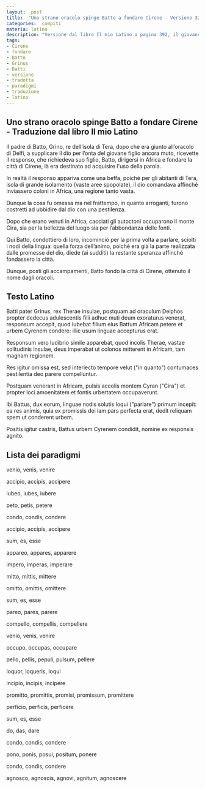 ```yaml
---
layout:  post
title:  "Uno strano oracolo spinge Batto a fondare Cirene - Versione 32 pagina 392"
categories:  compiti
materia: latino
description: "Versione dal libro Il mio Latino a pagina 392, il giovane Batto otterrà la capacità di parlare fondando la città di Cirene secondo un oracolo di Apollo. Versione tradotta con paradigmi."
tags:
- Cirene
- fondare
- Batto
- Grinus
- Batti
- versione
- tradotta
- paradigmi
- traduzione
- latino
---
```


## Uno strano oracolo spinge Batto a fondare Cirene - Traduzione dal libro Il mio Latino

Il padre di Batto, Grino, re dell’isola di Tera, dopo che era giunto all’oracolo di Delfi, a supplicare il dio per l’onta del giovane figlio ancora muto, ricevette il responso, che richiedeva suo figlio, Batto, dirigersi in Africa e fondare la città di Cirene, là era destinato ad acquisire l'uso della parola.

In realtà il responso appariva come una beffa, poiché per gli abitanti di Tera, isola di grande isolamento (vaste aree spopolate), il dio comandava affinché inviassero coloni in Africa, una regione tanto vasta.

Dunque la cosa fu omessa ma nel frattempo, in quanto arroganti, furono costretti ad ubbidire dal dio con una pestilenza.

Dopo che erano venuti in Africa, cacciati gli autoctoni occuparono il monte Cira, sia per la bellezza del luogo sia per l’abbondanza delle fonti. 

Qui Batto, condottiero di loro, incominciò per la prima volta a parlare, sciolti i nodi della lingua: quella forza dell’animo, poiché era già la parte realizzata dalle promesse del dio, diede (ai sudditi) la restante speranza affinché fondassero la città.

Dunque, posti gli accampamenti, Batto fondò la città di Cirene, ottenuto il nome dagli oracoli. 

## Testo Latino

Batti pater Grinus, rex Therae insulae, postquam ad oraculum Delphos propter dedecus adulescentis filii adhuc muti deum exoraturus venerat, responsum accepit, quod iubebat filium eius Battum Africam petere et urbem Cyrenem condere: illic usum linguae accepturus erat.

Responsum vero ludibrio simile apparebat, quod incolis Therae, vastae solitudinis insulae, deus imperabat ut colonos mitterent in Africam, tam magnam regionem.

Res igitur omissa est, sed interiecto tempore velut ("in quanto") contumaces pestilentia deo parere compelluntur.

Postquam venerant in Africam, pulsis accolis montem Cyran ("Cira") et propter loci amoenitatem et fontis urbertatem occupaverunt.

Ibi Battus, dux eorum, linguae nodis solutis loqui ("parlare") primum incepit: ea res animis, quia ex promissis dei iam pars perfecta erat, dedit reliquam spem ut conderent urbem.

Positis igitur castris, Battus urbem Cyrenem condidit, nomine ex responsis agnito.

## Lista dei paradigmi

venio, venis, venire

accipio, accipis, accipere

iubeo, iubes, iubere

peto, petis, petere

condo, condis, condere

accipio, accipis, accipere

sum, es, esse

appareo, appares, apparere

impero, imperas, imperare

mitto, mittis, mittere

omitto, omittis, omittere

sum, es, esse

pareo, pares, parere

compello, compellis, compellere

venio, venis, venire

occupo, occupas, occupare

pello, pellis, pepuli, pulsum, pellere

loquor, loqueris, loqui

incipio, incipis, incipere

promitto, promittis, promisi, promissum, promittere

perficio, perficis, perficere

sum, es, esse

do, das, dare

condo, condis, condere

pono, ponis, posui, positum, ponere

condo, condis, condere

agnosco, agnoscis, agnovi, agnitum, agnoscere
